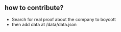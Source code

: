 ## how to contribute?
- Search for real proof about the company to boycott
- then add data at /data/data.json

